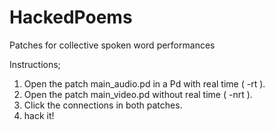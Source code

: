 # HackedPoems
Patches for collective spoken word performances 

Instructions;
1) Open the patch main_audio.pd in a Pd with real time ( -rt ).
2) Open the patch main_video.pd without real time ( -nrt ).
3) Click the connections in both patches.
4) hack it!
